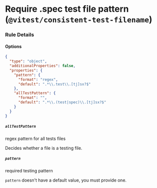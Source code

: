 # Require .spec test file pattern (`@vitest/consistent-test-filename`)

<!-- end auto-generated rule header -->

### Rule Details

#### Options

```json
{
  "type": "object",
  "additionalProperties": false,
  "properties": {
    "pattern": {
      "format": "regex",
      "default": ".*\\.test\\.[tj]sx?$"
    },
    "allTestPattern": {
      "format": "",
      "default": ".*\\.(test|spec)\\.[tj]sx?$"
    }
  }
}
```

##### `allTestPattern`

regex pattern for all tests files

Decides whether a file is a testing file.

##### `pattern`

required testing pattern

`pattern` doesn't have a default value, you must provide one.
